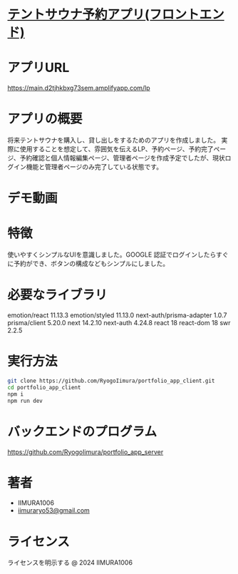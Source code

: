 # [テントサウナ予約アプリ(フロントエンド)](https://github.com/RyogoIimura/portfolio_app_client)

# アプリURL
https://main.d2tjhkbxg73sem.amplifyapp.com/lp

# アプリの概要
将来テントサウナを購入し、貸し出しをするためのアプリを作成しました。
実際に使用することを想定して、雰囲気を伝えるLP、予約ページ、予約完了ページ、予約確認と個人情報編集ページ、管理者ページを作成予定でしたが、現状ログイン機能と管理者ページのみ完了している状態です。

# デモ動画

# 特徴
使いやすくシンプルなUIを意識しました。GOOGLE 認証でログインしたらすぐに予約ができ、ボタンの構成などもシンプルにしました。

# 必要なライブラリ
emotion/react 11.13.3
emotion/styled 11.13.0
next-auth/prisma-adapter 1.0.7
prisma/client 5.20.0
next 14.2.10
next-auth 4.24.8
react 18
react-dom 18
swr 2.2.5

# 実行方法
```zsh
git clone https://github.com/RyogoIimura/portfolio_app_client.git
cd portfolio_app_client
npm i
npm run dev
```

# バックエンドのプログラム
https://github.com/RyogoIimura/portfolio_app_server

# 著者
* IIMURA1006
* iimuraryo53@gmail.com

# ライセンス
ライセンスを明示する
@ 2024 IIMURA1006
